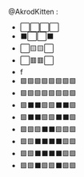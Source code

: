 @AkrodKitten :
- ⬜⬜⬜⬜
- ⬛⬜⬜⬛
- ⬜🟨🟨⬜
- ⬜🟥🟥⬜
- f
- 🟩🟩🟩🟩🟩🟩🟩🟩
- 🟩🟩🟩🟩🟩🟩🟩🟩
- 🟩⬛⬛🟩🟩⬛⬛🟩
- 🟩⬛⬛🟩🟩⬛⬛🟩
- 🟩🟩🟩⬛⬛🟩🟩🟩
- 🟩🟩⬛⬛⬛⬛🟩🟩
- 🟩🟩⬛⬛⬛⬛🟩🟩
- 🟩🟩⬛🟩🟩⬛🟩🟩

<!---
AkrodKitten/AkrodKitten is a ✨ special ✨ repository because its `README.md` (this file) appears on your GitHub profile.
You can click the Preview link to take a look at your changes.
--->
